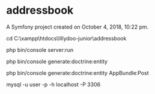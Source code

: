 addressbook
===========

A Symfony project created on October 4, 2018, 10:22 pm.


cd C:\xampp\htdocs\lillydoo-junior\addressbook

php bin/console server:run


php bin/console generate:doctrine:entity

php bin/console generate:doctrine:entity AppBundle:Post

mysql -u user -p -h localhost -P 3306

